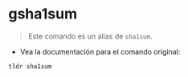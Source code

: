 # gsha1sum

> Este comando es un alias de `sha1sum`.

- Vea la documentación para el comando original:

`tldr sha1sum`
